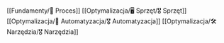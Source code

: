 [[Fundamenty/💫 Proces]]
[[Optymalizacja/🖥️ Sprzęt/🎖️ Sprzęt]]
[[Optymalizacja/🤖 Automatyzacja/🎖️ Automatyzacja]]
[[Optymalizacja/🛠️ Narzędzia/🎖️ Narzędzia]]